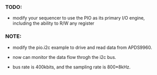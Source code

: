 ### TODO:

- modify your sequencer to use the PIO as its primary I/O engine, including the ability to R/W any register 

### NOTE:

- modify the pio.i2c example to drive and read data from APDS9960.

- now can monitor the data flow throgh the i2c bus.

- bus rate is 400kbits, and the sampling rate is 800*8kHz.

